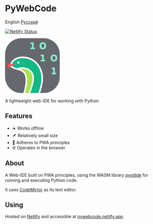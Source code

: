# PyWebCode

English [Русский](https://github.com/ningaro/PyWebCode/blob/main/docs/ru/README.md)

[![Netlify Status](https://api.netlify.com/api/v1/badges/83a2355d-984f-4f51-8a02-7034811d3b52/deploy-status)](https://app.netlify.com/sites/pywebcode/deploys)

<picture style="width:100%;">
    <img src="https://raw.githubusercontent.com/ningaro/PyWebCode/main/public/icons/apple-touch-icon.png" alt="PyWebCode logo" />
</picture>

A lightweight web-IDE for working with Python

## Features

- ✈️ Works offline
- 🪶 Relatively small size
- 📱 Adheres to PWA principles
- 🌐 Operates in the browser

## About

A Web-IDE built on PWA principles, using the WASM library [pyodide](https://github.com/pyodide/pyodide) for running and executing Python code.

It uses [CodeMirror](https://github.com/codemirror/dev/) as its text editor.

## Using

Hosted on [Netlify](https://www.netlify.com/) and accessible at [pywebcode.netlify.app](https://pywebcode.netlify.app/)
